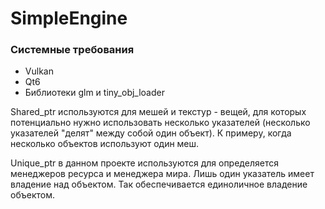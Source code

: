 # SimpleEngine

### Системные требования

- Vulkan
- Qt6
- Библиотеки glm и tiny_obj_loader

Shared_ptr используются для мешей и текстур - вещей, для которых потенциально нужно использовать несколько указателей (несколько указателей "делят" между собой один объект). К примеру, когда несколько объектов используют один меш.

Unique_ptr в данном проекте используются для определяется менеджеров ресурса и менеджера мира. Лишь один указатель имеет владение над объектом. Так обеспечивается единоличное владение объектом.